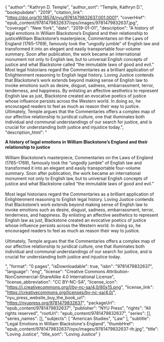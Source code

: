 {
  "author": "Kathryn D. Temple",
  "author_sort": "Temple, Kathryn D.",
  "bookpubdate": "2019",
  "citation_link": "https://doi.org/10.18574/nyu/9781479832637.001.0001",
  "coverHref": "epub_content/9781479832637/ops/images/9781479832637.jpg",
  "coverage": "New York",
  "date": "2019-01-01",
  "description": "A history of legal emotions in William Blackstone’s England and their relationship to justiceWilliam Blackstone’s masterpiece, Commentaries on the Laws of England (1765–1769), famously took the “ungodly jumble” of English law and transformed it into an elegant and easily transportable four-volume summary. Soon after publication, the work became an international monument not only to English law, but to universal English concepts of justice and what Blackstone called “the immutable laws of good and evil.” Most legal historians regard the Commentaries as a brilliant application of Enlightenment reasoning to English legal history. Loving Justice contends that Blackstone’s work extends beyond making sense of English law to invoke emotions such as desire, disgust, sadness, embarrassment, terror, tenderness, and happiness. By enlisting an affective aesthetics to represent English law as just, Blackstone created an evocative poetics of justice whose influence persists across the Western world. In doing so, he encouraged readers to feel as much as reason their way to justice. Ultimately, Temple argues that the Commentaries offers a complex map of our affective relationship to juridical culture, one that illuminates both individual and communal understandings of our search for justice, and is crucial for understanding both justice and injustice today.",
  "description_html": "<p><b>A history of legal emotions in William Blackstone’s England and their relationship to justice</b><br><br>William Blackstone’s masterpiece, Commentaries on the Laws of England (1765–1769), famously took the “ungodly jumble” of English law and transformed it into an elegant and easily transportable four-volume summary. Soon after publication, the work became an international monument not only to English law, but to universal English concepts of justice and what Blackstone called “the immutable laws of good and evil.” <br><br>Most legal historians regard the Commentaries as a brilliant application of Enlightenment reasoning to English legal history. Loving Justice contends that Blackstone’s work extends beyond making sense of English law to invoke emotions such as desire, disgust, sadness, embarrassment, terror, tenderness, and happiness. By enlisting an affective aesthetics to represent English law as just, Blackstone created an evocative poetics of justice whose influence persists across the Western world. In doing so, he encouraged readers to feel as much as reason their way to justice. <br><br>Ultimately, Temple argues that the Commentaries offers a complex map of our affective relationship to juridical culture, one that illuminates both individual and communal understandings of our search for justice, and is crucial for understanding both justice and injustice today.</p>",
  "format": "0 pages",
  "isDownloadable": true,
  "isbn": "9781479832637",
  "language": "eng",
  "license": "Creative Commons Attribution-NonCommercial-ShareAlike 4.0 International License",
  "license_abbreviation": "CC BY-NC-SA",
  "license_icon": "https://i.creativecommons.org/l/by-nc-sa/4.0/80x15.png",
  "license_link": "https://creativecommons.org/licenses/by-nc-sa/4.0/",
  "nyu_press_website_buy_the_book_url": "https://nyupress.org/9781479832637",
  "packageUrl": "epub_content/9781479832637",
  "publisher": "NYU Press",
  "rights": "All rights reserved",
  "rootUrl": "epub_content/9781479832637",
  "series": [],
  "series_names": [],
  "subjects": [
    "American Studies",
    "Law"
  ],
  "subtitle": "Legal Emotions in William Blackstone's England",
  "thumbHref": "epub_content/9781479832637/ops/images/9781479832637-th.jpg",
  "title": "Loving Justice",
  "title_sort": "Loving Justice"
}
